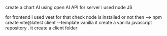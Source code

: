 create a chart AI using open AI API
for server i used node JS 

for frontend i used veet for that check node is installed or not then --> npm create vite@latest client --template vanilla
  it create a vanilla javascript repository . it create a client folder